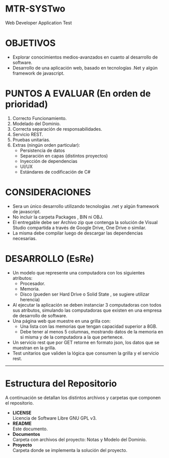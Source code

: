 # MTR-SYSTwo
Web Developer Application Test

# OBJETIVOS
* Explorar conocimientos medios-avanzados en cuanto al desarrollo de software.
* Desarrollo de una aplicación web, basado en tecnologías .Net y algún framework de javascript.

# PUNTOS A EVALUAR (En orden de prioridad)
1. Correcto Funcionamiento.
2. Modelado del Dominio.
3. Correcta separación de responsabilidades.
4. Servicio REST.
5. Pruebas unitarias.
6. Extras (ningún orden particular):
	* Persistencia de datos
	* Separación en capas (distintos proyectos)
	* Inyección de dependencias
	* UI/UX
	* Estándares de codificación de C#

# CONSIDERACIONES
* Sera un único desarrollo utilizando tecnologías .net y algún framework de javascript.
* No incluir la carpeta Packages , BIN ni OBJ.
* El entregable debe ser Archivo zip que contenga la solución de Visual Studio compartida a través de Google Drive, One Drive o similar.
* La misma debe compilar luego de descargar las dependencias necesarias.

# DESARROLLO (EsRe)
* Un modelo que represente una computadora con los siguientes atributos:
	- Procesador.
	- Memoria.
	- Disco (pueden ser Hard Drive o Solid State , se sugiere utilizar herencia)
* Al ejecutar la aplicación se deben instanciar 3 computadoras con todos sus atributos, simulando las computadoras que existen en una empresa de desarrollo de software.
* Una página web que muestre en una grilla con:
	- Una lista con las memorias que tengan capacidad superior a 8GB.
	- Debe tener al menos 5 columnas, mostrando datos de la memoria en si misma y de la computadora a la que pertenece.
* Un servicio rest que por GET retorne en formato json, los datos que se muestran en la grilla.
* Test unitarios que validen la lógica que consumen la grilla y el servicio rest.
---

# Estructura del Repositorio
A continuación se detallan los distintos archivos y carpetas que componen el repositorio.

* **LICENSE**  
    Licencia de Software Libre GNU GPL v3.
* **README**  
    Este documento.
* **Documentos**  
    Carpeta con archivos del proyecto: Notas y Modelo del Dominio.
* **Proyecto**  
    Carpeta donde se implementa la solución del proyecto.
